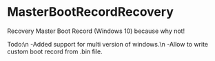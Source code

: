 # MasterBootRecordRecovery
Recovery Master Boot Record (Windows 10) because why not!

Todo:\n
-Added support for multi version of windows.\n
-Allow to write custom boot record from .bin file.
